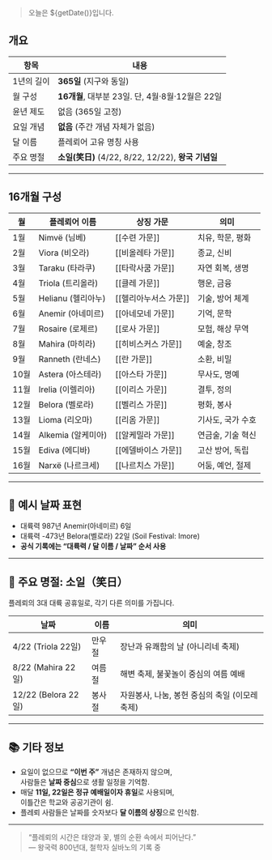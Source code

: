 >오늘은 ${getDate()}입니다.

## 개요

| 항목 | 내용 |
|------|------|
| 1년의 길이 | **365일** (지구와 동일) |
| 월 구성 | **16개월**, 대부분 23일. 단, 4월·8월·12월은 22일 |
| 윤년 제도 | 없음 (365일 고정) |
| 요일 개념 | **없음** (주간 개념 자체가 없음) |
| 달 이름 | 플레뢰어 고유 명칭 사용 |
| 주요 명절 | **소일(笑日)** (4/22, 8/22, 12/22), **왕국 기념일**

---

## 16개월 구성

| 월 | 플레뢰어 이름 | 상징 가문 | 의미 |
|----|----------------|-----------|-------|
| 1월 | Nimvë (님베)     | [[수련 가문]]   | 치유, 학문, 평화 |
| 2월 | Viora (비오라)   | [[비올레타 가문]] | 종교, 신비 |
| 3월 | Taraku (타라쿠) | [[타락사쿰 가문]] | 자연 회복, 생명 |
| 4월 | Triola (트리올라) | [[클레 가문]]   | 행운, 금융 |
| 5월 | Helianu (헬리아누) | [[헬리아누서스 가문]] | 기술, 방어 체계 |
| 6월 | Anemir (아네미르) | [[아네모네 가문]] | 기억, 문학 |
| 7월 | Rosaire (로제르) | [[로사 가문]]   | 모험, 해상 무역 |
| 8월 | Mahira (마히라)   | [[히비스커스 가문]] | 예술, 창조 |
| 9월 | Ranneth (란네스) | [[란 가문]]     | 소환, 비밀 |
| 10월 | Astera (아스테라) | [[아스타 가문]] | 무사도, 명예 |
| 11월 | Irelia (이렐리아) | [[이리스 가문]] | 결투, 정의 |
| 12월 | Belora (벨로라)   | [[벨리스 가문]] | 평화, 봉사 |
| 13월 | Lioma (리오마)   | [[리옴 가문]]   | 기사도, 국가 수호 |
| 14월 | Alkemia (알케미아) | [[알케밀라 가문]] | 연금술, 기술 혁신 |
| 15월 | Ediva (에디바)   | [[에델바이스 가문]] | 고산 방어, 독립 |
| 16월 | Narxë (나르크세) | [[나르치스 가문]] | 어둠, 예언, 절제 |

---

## 📅 예시 날짜 표현

- 대륙력 987년 Anemir(아네미르) 6일
- 대륙력 -473년 Belora(벨로라) 22일 (Soil Festival: Imore)
- **공식 기록에는 “대륙력 / 달 이름 / 날짜” 순서 사용**

---

## 🎉 주요 명절: 소일（笑日）

플레뢰의 3대 대륙 공휴일로, 각기 다른 의미를 가집니다.

| 날짜 | 이름 | 의미 |
|------|------|------|
| 4/22 (Triola 22일) | 만우절 | 장난과 유쾌함의 날 (아니리네 축제) |
| 8/22 (Mahira 22일) | 여름절 | 해변 축제, 불꽃놀이 중심의 여름 예배 |
| 12/22 (Belora 22일) | 봉사절 | 자원봉사, 나눔, 봉헌 중심의 축일 (이모레 축제) |

---

## 📚 기타 정보

- 요일이 없으므로 **“이번 주”** 개념은 존재하지 않으며,  
  사람들은 **날짜 중심**으로 생활 일정을 기억함.
- 매달 **11일, 22일은 정규 예배일이자 휴일**로 사용되며,  
  이틀간은 학교와 공공기관이 쉼.
- 플레뢰 사람들은 날짜를 숫자보다 **달 이름의 상징**으로 인식함.  

---

> “플레뢰의 시간은 태양과 꽃, 별의 순환 속에서 피어난다.”  
> — 왕국력 800년대, 철학자 실바노의 기록 중
